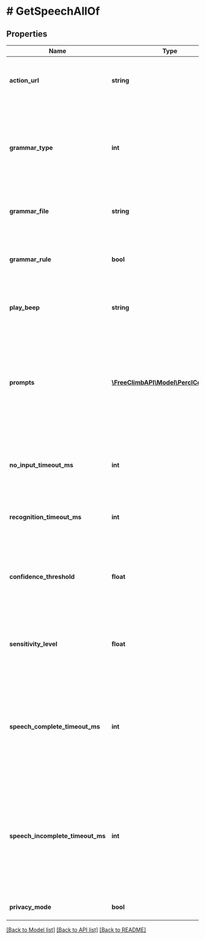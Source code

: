 # # GetSpeechAllOf

## Properties

Name | Type | Description | Notes
------------ | ------------- | ------------- | -------------
**action_url** | **string** | When the caller has finished speaking or the command has timed out, FreeClimb will make a POST request to this URL. A PerCL response is expected to continue handling the call. | 
**grammar_type** | **int** | The grammar file type to use for speech recognition. A value of &#39;URL&#39; indicates the grammarFile attribute specifies a URL that points to the grammar file. A value of &#x60;BUILTIN&#x60; indicates the grammarFile attribute specifies the name of one of the platform built-in grammar files. | [optional] 
**grammar_file** | **string** | The grammar file to use for speech recognition. If grammarType is set to URL, this attribute is specified as a download URL. | 
**grammar_rule** | **bool** | The grammar rule within the specified grammar file to use for speech recognition. This attribute is optional if &#x60;grammarType&#x60; is &#x60;URL&#x60; and ignored if &#x60;grammarType&#x60; is &#x60;BUILTIN&#x60;. | [optional] 
**play_beep** | **string** | Indicates whether a beep should be played just before speech recognition is initiated so that the speaker can start to speak. | [optional] 
**prompts** | [**\FreeClimbAPI\Model\PerclCommand[]**](PerclCommand.md) | The JSON array of PerCL commands to nest within the &#x60;GetSpeech&#x60; command. The &#x60;Say&#x60;, &#x60;Play&#x60;, and &#x60;Pause&#x60; commands can be used. The nested actions are executed while FreeClimb is waiting for input from the caller. This allows for playing menu options to the caller and to prompt for the expected input. These commands stop executing when the caller begins to input speech. | [optional] 
**no_input_timeout_ms** | **int** | When recognition is started and there is no speech detected for &#x60;noInputTimeoutMs&#x60; milliseconds, the recognizer will terminate the recognition operation. | [optional] 
**recognition_timeout_ms** | **int** | When playback of prompts ends and there is no match for &#x60;recognitionTimeoutMs&#x60; milliseconds, the recognizer will terminate the recognition operation. | [optional] 
**confidence_threshold** | **float** | When a recognition resource recognizes a spoken phrase, it associates a confidence level with that match. Parameter &#x60;confidenceThreshold&#x60; specifies what confidence level is considered a successful match. Values are between 0.0 and 1.0. | [optional] 
**sensitivity_level** | **float** | The speech recognizer supports a variable level of sound sensitivity. The sensitivityLevel attribute allows for filtering out background noise, so it is not mistaken for speech. Values are between 0.0 and 1.0 | [optional] 
**speech_complete_timeout_ms** | **int** | Parameter &#x60;speechCompleteTimeoutMs&#x60; specifies the length of silence required following user speech before the speech recognizer finalizes a result. This timeout applies when the recognizer currently has a complete match against an active grammar. Reasonable speech complete timeout values are typically in the range of 0.3 seconds to 1.0 seconds. | [optional] 
**speech_incomplete_timeout_ms** | **int** | Parameter &#x60;speechIncompleteTimeoutMs&#x60; specifies the length of silence following user speech after which a recognizer finalizes a result. This timeout applies when the speech prior to the silence is an incomplete match of all active grammars. Timeout &#x60;speechIncompleteTimeoutMs&#x60; is usually longer than &#x60;speechCompleteTimeoutMs&#x60; to allow users to pause mid-utterance. | [optional] 
**privacy_mode** | **bool** | Parameter privacyMode will not log the &#x60;text&#x60; as required by PCI compliance. | [optional] 

[[Back to Model list]](../../README.md#documentation-for-models) [[Back to API list]](../../README.md#documentation-for-api-endpoints) [[Back to README]](../../README.md)


